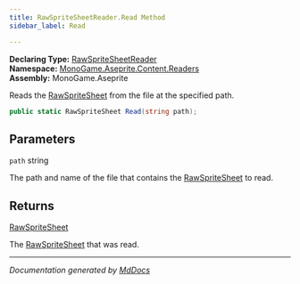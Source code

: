 ```yaml
---
title: RawSpriteSheetReader.Read Method
sidebar_label: Read

---
```


**Declaring Type:** [RawSpriteSheetReader](../)  
**Namespace:** [MonoGame.Aseprite.Content.Readers](../../)  
**Assembly:** MonoGame.Aseprite

Reads the [RawSpriteSheet](../../../../RawTypes/RawSpriteSheet/) from the file at the specified path.

```csharp
public static RawSpriteSheet Read(string path);
```

## Parameters

`path`  string

The path and name of the file that contains the [RawSpriteSheet](../../../../RawTypes/RawSpriteSheet/) to read.

## Returns

[RawSpriteSheet](../../../../RawTypes/RawSpriteSheet/)

The [RawSpriteSheet](../../../../RawTypes/RawSpriteSheet/) that was read.

___

*Documentation generated by [MdDocs](https://github.com/ap0llo/mddocs)*
